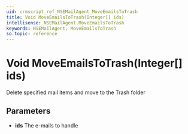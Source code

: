 ```yaml
---
uid: crmscript_ref_NSEMailAgent_MoveEmailsToTrash
title: Void MoveEmailsToTrash(Integer[] ids)
intellisense: NSEMailAgent.MoveEmailsToTrash
keywords: NSEMailAgent, MoveEmailsToTrash
so.topic: reference
---
```


# Void MoveEmailsToTrash(Integer[] ids)

Delete specified mail items and move to the Trash folder

## Parameters

* **ids** The e-mails to handle
